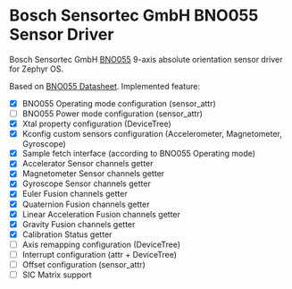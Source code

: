 # Bosch Sensortec GmbH BNO055 Sensor Driver

Bosch Sensortec GmbH [BNO055](https://www.bosch-sensortec.com/products/smart-sensor-systems/bno055/) 9-axis absolute orientation sensor driver for Zephyr OS.

Based on [BNO055 Datasheet](https://www.bosch-sensortec.com/media/boschsensortec/downloads/datasheets/bst-bno055-ds000.pdf).
Implemented feature:

* [X] BNO055 Operating mode configuration (sensor_attr)
* [ ] BNO055 Power mode configuration (sensor_attr)
* [X] Xtal property configuration (DeviceTree)
* [X] Kconfig custom sensors configuration (Accelerometer, Magnetometer, Gyroscope)
* [X] Sample fetch interface (according to BNO055 Operating mode)
* [X] Accelerator Sensor channels getter
* [X] Magnetometer Sensor channels getter
* [X] Gyroscope Sensor channels getter
* [X] Euler Fusion channels getter
* [X] Quaternion Fusion channels getter
* [X] Linear Acceleration Fusion channels getter
* [X] Gravity Fusion channels getter
* [X] Calibration Status getter
* [ ] Axis remapping configuration (DeviceTree)
* [ ] Interrupt configuration (attr + DeviceTree)
* [ ] Offset configuration (sensor_attr)
* [ ] SIC Matrix support
